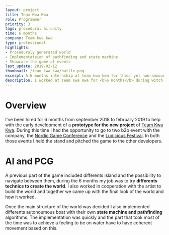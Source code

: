 ```yaml
---
layout: project
title: Team Kwa Kwa
role: Programmer
priority: 3
tags: procedural ai unity
time: 6 months
company: Team kwa kwa
type: professional
highlights: 
- Proceduraly generated world
- Implementataion of pathfinding and state machine
- Showcase the game at events
last_update: 2019-02-12
thumbnail: /team_kwa_kwa/battle.png
excerpt: A 6 months internship at team kwa kwa for their yet non-announced game.
description: I worked at Team Kwa Kwa for <b>6 months</b> during witch I had the opportunity to have a insigth view of the indi Swiss's industry. If it was for me an opportunity to improve my skills with AI and PCG, it was my first going to some events like the <b>Nordic Game Conference</b> with the Swiss's delegation.
---
```


# Overview
I've been hired for 6 months from september 2018 to february 2019 to help with the early development of a **prototype for the new project** of [Team Kwa Kwa](https://team-kwakwa.com/). During this time I had the opportunity to go to two b2b event with the company, the [Nordic Game Conference](https://conf.nordicgame.com/) and the [Ludicious Festival](http://www.ludicious.ch/). In both those events I held the stand and pitched the game to the other developers. 

# AI and PCG
A previous part of the game included differents island and the possibility to navigate between them, during the 6 months my job was to try **differents technics to create the world**. I also worked in cooperation with the artist to build the world and together we came up with the final look of the world and how it worked.

Once the main structure of the world was decided I also implemented differents autonoumous boat with their own **state machine and pathfinding** algorithms. The implementation was quickly and the part that took most of the time was to achieve a feeling to be on water have to have coherent movement based on this. 

